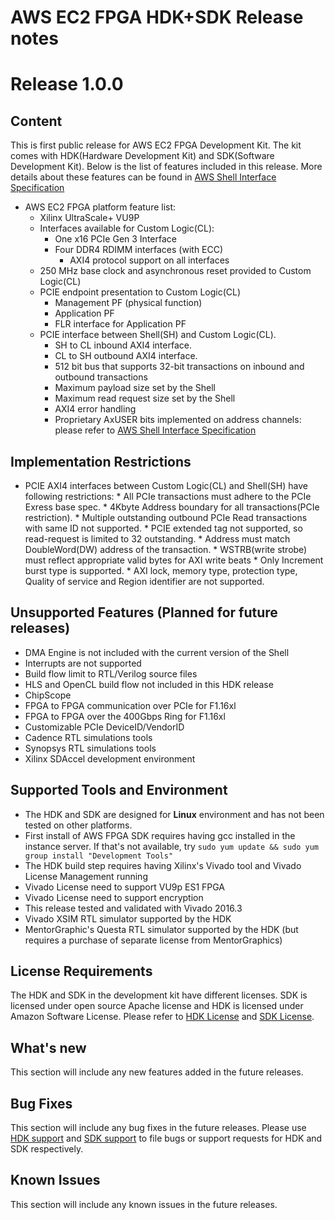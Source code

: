 
# AWS EC2 FPGA HDK+SDK Release notes

# Release 1.0.0

## Content

This is first public release for AWS EC2 FPGA Development Kit. The kit comes with HDK(Hardware Development Kit) and SDK(Software Development Kit). Below is the list of features included in this  release. More details about these features can be found in [AWS Shell Interface Specification]()

*   AWS EC2 FPGA platform feature list:
    *    Xilinx UltraScale+ VU9P
    *    Interfaces available for Custom Logic(CL):
          *    One x16 PCIe Gen 3 Interface
          *    Four DDR4 RDIMM interfaces (with ECC)
               *    AXI4 protocol support on all interfaces
    *  	250 MHz base clock and asynchronous reset provided to Custom Logic(CL)
    *    PCIE endpoint presentation to Custom Logic(CL)
         *    Management PF (physical function)
         *    Application PF
         *    FLR interface for Application PF
    *    PCIE interface between Shell(SH) and Custom Logic(CL).
         *    SH to CL inbound AXI4 interface.
         *    CL to SH outbound AXI4 interface.
         *    512 bit bus that supports 32-bit transactions on inbound and outbound transactions
         *    Maximum payload size set by the Shell
         *    Maximum read request size set by the Shell
         *    AXI4 error handling
         *    Proprietary AxUSER bits implemented on address channels: please refer to [AWS Shell Interface Specification]()        

## Implementation Restrictions

*    PCIE AXI4 interfaces between Custom Logic(CL) and Shell(SH) have following restrictions:
    *    All PCIe transactions must adhere to the PCIe Exress base spec.
    *    4Kbyte Address boundary for all transactions(PCIe restriction).
    *    Multiple outstanding outbound PCIe Read transactions with same ID not supported.
    *    PCIE extended tag not supported, so read-request is limited to 32 outstanding.
    *    Address must match DoubleWord(DW) address of the transaction.
    *    WSTRB(write strobe) must reflect appropriate valid bytes for AXI write beats
    *    Only Increment burst type is supported.
    *    AXI lock, memory type, protection type, Quality of service and Region identifier are not supported.

## Unsupported Features (Planned for future releases)

* DMA Engine is not included with the current version of the Shell
* Interrupts are not supported
* Build flow limit to RTL/Verilog source files
* HLS and OpenCL build flow not included in this HDK release
* ChipScope
* FPGA to FPGA communication over PCIe for F1.16xl
* FPGA to FPGA over the 400Gbps Ring for F1.16xl
* Customizable PCIe DeviceID/VendorID
* Cadence RTL simulations tools
* Synopsys RTL simulations tools
* Xilinx SDAccel development environment

## Supported Tools and Environment

* The HDK and SDK are designed for **Linux** environment and has not been tested on other platforms.
* First install of AWS FPGA SDK requires having gcc installed in the instance server. If that's not available, try `sudo yum update && sudo yum group install "Development Tools"`
* The HDK build step requires having Xilinx's Vivado tool and Vivado License Management running
* Vivado License need to support VU9p ES1 FPGA
* Vivado License need to support encryption
* This release tested and validated with Vivado 2016.3
* Vivado XSIM RTL simulator supported by the HDK
* MentorGraphic's Questa RTL simulator supported by the HDK (but requires a purchase of separate license from MentorGraphics)

## License Requirements

The HDK and SDK in the development kit have different licenses. SDK is licensed under open source Apache license and HDK is licensed under Amazon Software License. Please refer to [HDK License](./hdk/LICENSE.txt) and [SDK License](./sdk/LICENSE.txt).

## What's new

This section will include any new features added in the future releases.

## Bug Fixes

This section will include any bug fixes in the future releases.
Please use [HDK support](https://github.com/aws/aws-fpga/issues/12) and [SDK support](https://github.com/aws/aws-fpga/issues/13) to file bugs or support requests for HDK and SDK respectively.

## Known Issues

This section will include any known issues in the future releases.


